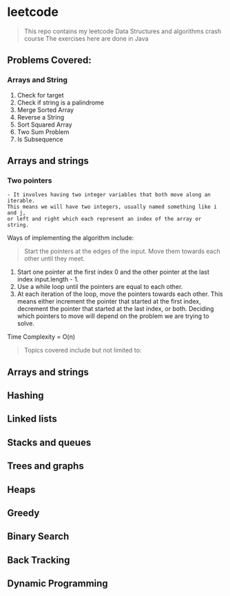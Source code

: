 # leetcode

> This repo contains my leetcode Data Structures and algorithms crash course
> The exercises here are done in Java

## Problems Covered:
### Arrays and String
1. Check for target
2. Check if string is a palindrome
3. Merge Sorted Array
4. Reverse a String
5. Sort Squared Array
6. Two Sum Problem
7. Is Subsequence

## Arrays and strings
### Two pointers
    - It involves having two integer variables that both move along an iterable. 
    This means we will have two integers, usually named something like i and j,
    or left and right which each represent an index of the array or string.
Ways of implementing the algorithm include:
> Start the pointers at the edges of the input. Move them towards each other until they meet.
1. Start one pointer at the first index 0 and the other pointer at the last index input.length - 1.
2. Use a while loop until the pointers are equal to each other.
3. At each iteration of the loop, move the pointers towards each other. This means either increment the pointer that started at the first index, decrement the pointer that started at the last index, or both. Deciding which pointers to move will depend on the problem we are trying to solve.

Time Complexity = O(n)
> Topics covered include but not limited to:
## Arrays and strings
## Hashing
## Linked lists
## Stacks and queues
## Trees and graphs
## Heaps
## Greedy
## Binary Search
## Back Tracking
## Dynamic Programming
